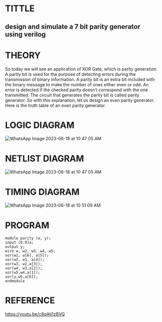 # TITTLE
## design and simulate a 7 bit parity generator using verilog
# THEORY
So today we will see an application of XOR Gate, which is parity generation. A parity bit is used for the purpose of detecting errors during the transmission of binary information. A parity bit is an extra bit included with the binary message to make the number of ones either even or odd. An error is detected if the checked parity doesn’t correspond with the one transmitted.
The circuit that generates the parity bit is called parity generator. So with this explanation, let us design an even  parity generator. Here is the truth table of an even parity generator.
# LOGIC DIAGRAM
![WhatsApp Image 2023-06-18 at 10 47 05 AM](https://github.com/bharathraj1905/Simulation-project--Digital-Electronics/assets/121490575/45f9ceae-54ea-430c-a2ba-04acf5333c36)

# NETLIST DIAGRAM

![WhatsApp Image 2023-06-18 at 10 47 05 AM](https://github.com/bharathraj1905/Simulation-project--Digital-Electronics/assets/121490575/45f9ceae-54ea-430c-a2ba-04acf5333c36)

# TIMING DIAGRAM

![WhatsApp Image 2023-06-18 at 10 51 09 AM](https://github.com/bharathraj1905/Simulation-project--Digital-Electronics/assets/121490575/7d1cddfe-092e-467d-b833-bbf313b34236)


# PROGRAM
```
module parity (a, y); 
input [6:0]a; 
output y; 
wire w, w2, w3, w4, w5;
xor(w1, a[6], a[5]);
xor(w2, w1, a[4]);
xor(w3, w2,a[3]);
xor(w4, w3,a[2]);
xor(w5,w4,a[1]);
xor(y,w5,a[0]);
endmodule
```
# REFERENCE
https://youtu.be/c8qAti1zBVQ
